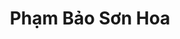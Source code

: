 ---
title: Phạm Bảo Sơn Hoa
layout: hosohocsinh
birthday: '2003-12-25'
categories: hoso
fbcomments: true
tc: active
hs: active
avatar: sonhoa.jpg
permalink: /hoso/sonhoa.html
phone: 0942899052
address: Phủ Lý - Hà Nam
shortname: pbsh
facebook: vienphan2512
instagram: _yiyiyiyiyiy
---